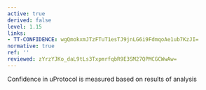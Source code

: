 ```yaml
---
active: true
derived: false
level: 1.15
links:
- TT-CONFIDENCE: wgQmokxmJTzFTuT1esTJ9jnLG6i9FdmqoAe1ub7KzJI=
normative: true
ref: ''
reviewed: zYrzYJKo_daL9tLs3TxpmrfqbR9E3SM27QPMCGCWwAw=
---
```


Confidence in uProtocol is measured based on results of analysis
